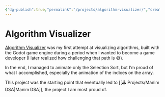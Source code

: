 ```yaml
---
{"dg-publish":true,"permalink":"/projects/algorithm-visualizer/","created":"2025-03-29T18:10:19.222+01:00","updated":"2025-10-01T02:54:47.984+02:00"}
---
```


# Algorithm Visualizer

[Algorithm Visualizer](https://github.com/F4bbi/algorithm-visualizer) was my first attempt at visualizing algorithms, built with the Godot game engine during a period when I wanted to become a game developer (I later realized how challenging that path is 😅).

In the end, I managed to animate only the Selection Sort, but I’m proud of what I accomplished, especially the animation of the indices on the array.

This project was the starting point that eventually led to [[🕹️ Projects/Manim DSA\|Manim DSA]], the project I am most proud of.